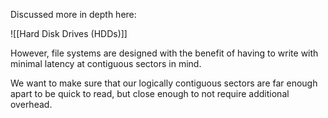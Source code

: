 Discussed more in depth here:

![[Hard Disk Drives (HDDs)]]

However, file systems are designed with the benefit of having to write with minimal latency at contiguous sectors in mind.

We want to make sure that our logically contiguous sectors are far enough apart to be quick to read, but close enough to not require additional overhead.